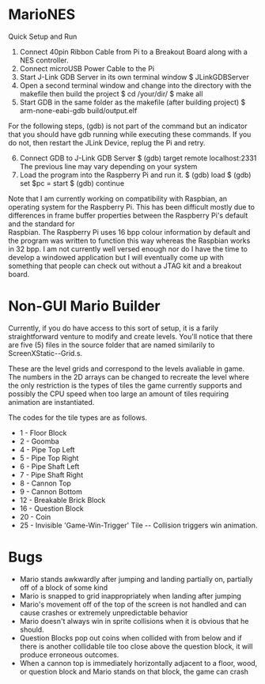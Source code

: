# MarioNES

Quick Setup and Run

1. Connect 40pin Ribbon Cable from Pi to a Breakout Board along with a NES controller.
2. Connect microUSB Power Cable to the Pi
3. Start J-Link GDB Server in its own terminal window
      $ JLinkGDBServer
4. Open a second terminal window and change into the directory with the makefile then build the project
      $ cd /your/dir/
      $ make all
5. Start GDB in the same folder as the makefile (after building project)
      $ arm-none-eabi-gdb build/output.elf

For the following steps, (gdb) is not part of the command but an indicator that you should have gdb running while executing these commands. If you do not, then restart the JLink Device, replug the Pi and retry.
 
6. Connect GDB to J-Link GDB Server
      $ (gdb) target remote localhost:2331 
      The previous line may vary depending on your system
7. Load the program into the Raspberry Pi and run it.
      $ (gdb) load
      $ (gdb) set $pc = start
      $ (gdb) continue
      
      
Note that I am currently working on compatibility with Raspbian, an operating system for the Raspberry Pi.
  This has been difficult mostly due to differences in frame buffer properties between the Raspberry Pi's default and the standard for     
  Raspbian. The Raspberry Pi uses 16 bpp colour information by default and the program was written to function this way whereas the
  Raspbian works in 32 bpp. I am not currently well versed enough nor do I have the time to develop a windowed application but I will
  eventually come up with something that people can check out without a JTAG kit and a breakout board.




# Non-GUI Mario Builder

  Currently, if you do have access to this sort of setup, it is a farily straightforward venture to modify and create levels. You'll notice that there are five (5) files in the source folder that are named similarily to ScreenXStatic--Grid.s.

  These are the level grids and correspond to the levels avaliable in game. The numbers in the 2D arrays can be changed to recreate the level where the only restriction is the types of tiles the game currently supports and possibly the CPU speed when too large an amount of tiles requiring animation are instantiated.
  
  The codes for the tile types are as follows.
  
   * 1   -   Floor Block
   * 2   -   Goomba
   * 4   -   Pipe Top Left
   * 5   -   Pipe Top Right
   * 6   -   Pipe Shaft Left
   * 7   -   Pipe Shaft Right
   * 8   -   Cannon Top
   * 9   -   Cannon Bottom
   * 12  -   Breakable Brick Block
   * 16  -   Question Block
   * 20  -   Coin
   * 25  -   Invisible 'Game-Win-Trigger' Tile -- Collision triggers win animation.
    
    
    
# Bugs
   * Mario stands awkwardly after jumping and landing partially on, partially off of a block of some kind
   * Mario is snapped to grid inappropriately when landing after jumping
   * Mario's movement off of the top of the screen is not handled and can cause crashes or extremely unpredictable behavior
   * Mario doesn't always win in sprite collisions when it is obvious that he should.
   * Question Blocks pop out coins when collided with from below and if there is another collidable tile too close above the question         block, it will produce erroneous outcomes.
   * When a cannon top is immediately horizontally adjacent to a floor, wood, or question block and Mario stands on that block, the           game can crash
    
